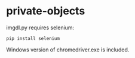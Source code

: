 # private-objects

imgdl.py requires selenium:

`` pip install selenium ``

Windows version of chromedriver.exe is included.
